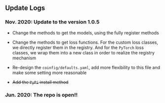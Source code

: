 ## Update Logs

### Nov. 2020: Update to the version 1.0.5

- Change the methods to get the models, using the fully register methods
- Change the methods to get loss functions. For the custom loss classes, we directly register them in the registry. And for the `PyTorch` loss classes, we wrap them into a new class in order to realize the registry mechanism

- Re-design the `coinfig/defaults.yaml`, add more flexibility to this file and make some setting more reasonable
- ~~Add the `PyPi` install method~~ 

### Jun. 2020: The repo is open!!


